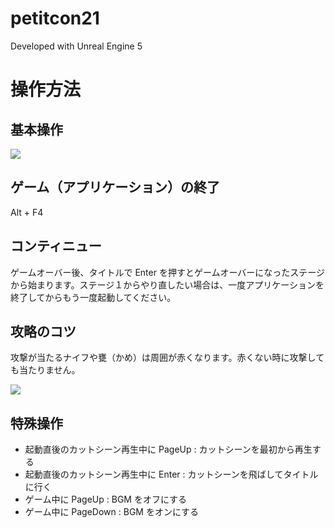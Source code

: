 # petitcon21

Developed with Unreal Engine 5

# 操作方法

## 基本操作

![](https://github.com/dsuz/petitcon21/assets/4126881/2ac5db24-ca54-4263-a149-8eb95bd63a74)

## ゲーム（アプリケーション）の終了

Alt + F4

## コンティニュー

ゲームオーバー後、タイトルで Enter を押すとゲームオーバーになったステージから始まります。ステージ１からやり直したい場合は、一度アプリケーションを終了してからもう一度起動してください。

## 攻略のコツ

攻撃が当たるナイフや甕（かめ）は周囲が赤くなります。赤くない時に攻撃しても当たりません。

![](https://github.com/dsuz/petitcon21/assets/4126881/db0adcca-fac2-4a7c-9d8a-5a86c4b0aa95)

## 特殊操作

- 起動直後のカットシーン再生中に PageUp : カットシーンを最初から再生する
- 起動直後のカットシーン再生中に Enter : カットシーンを飛ばしてタイトルに行く
- ゲーム中に PageUp : BGM をオフにする
- ゲーム中に PageDown : BGM をオンにする
